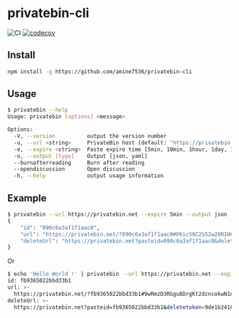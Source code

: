 # privatebin-cli
![CI](https://github.com/amine7536/privatebin-cli/workflows/CI/badge.svg)
[![codecov](https://codecov.io/gh/amine7536/privatebin-cli/branch/master/graph/badge.svg)](https://codecov.io/gh/amine7536/privatebin-cli)

## Install

```bash
npm install -g https://github.com/amine7536/privatebin-cli
```

## Usage

```bash
$ privatebin --help
Usage: privatebin [options] <message>

Options:
  -V, --version          output the version number
  -u, --url <string>     PrivateBin host (default: "https://privatebin.net")
  -e, --expire <string>  Paste expire time [5min, 10min, 1hour, 1day, 1week, 1month, 1year, never] (default: "1week")
  -o, --output [type]    Output [json, yaml]
  --burnafterreading     Burn after reading
  --opendiscussion       Open discussion
  -h, --help             output usage information
```

## Example

```bash
$ privatebin --url https://privatebin.net --expire 5min --output json 'Hello World !'
{
    "id": "090c6a3af1f1aac0",
    "url": "https://privatebin.net/?090c6a3af1f1aac0#FKic58C2S52w28R1HCPwGyNUSRC3zHPpBcNy6MWrbfBo",
    "deleteUrl": "https://privatebin.net?pasteid=090c6a3af1f1aac0&deletetoken=5059c33f9077c27eab2658b4d8daf581f7820285a2bf1f53f98161f24efc5c48"
}
```

Or

```bash
$ echo 'Hello World !' | privatebin --url https://privatebin.net --expire 5min --output yaml
id: fb9365022bbd33b1
url: >-
  https://privatebin.net/?fb9365022bbd33b1#9wRmzD3RGgu8DrgKt2dzncokwN1n76ytC4ycRfVQgxv4
deleteUrl: >-
  https://privatebin.net?pasteid=fb9365022bbd33b1&deletetoken=9de1b24106e6fb3ce6d950471937caa2f64cd08ff69664f06252b1292a5b6f50
```
